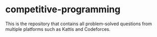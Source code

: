 # competitive-programming

This is the repository that contains all problem-solved questions from multiple platforms such as Kattis and Codeforces.


